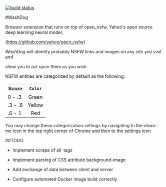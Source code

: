 [![build status](https://secure.travis-ci.org/substack/node-browserify.png)](https://travis-ci.org/substack/node-browserify)

#WashDog

Browser extension that runs on top of open_nsfw, Yahoo's open source deep learning neural model;

(https://github.com/yahoo/open_nsfw)

*WashDog* will identify probably NSFW links and images on any site you visit and 

allow you to act upon them as you wish



NSFW entities are categorized by default as the following:



| **Score**| `Color`      | 
| ---------|:------------:|
| 0  - .3  | Green        |
| .3 - .6  | Yellow       | 
| .6 - 1   | Red          | 



You may change these categorization settings by navigating to the clean-me icon in the top right corner of 
Chrome and then to the settings icon 








##TODO
 
+ Implement scrape of all <img> tags

+ Implement parsing of CSS attribute background-image

+ Add exchange of data between client and server

+ Configure automated Docker image build correctly 